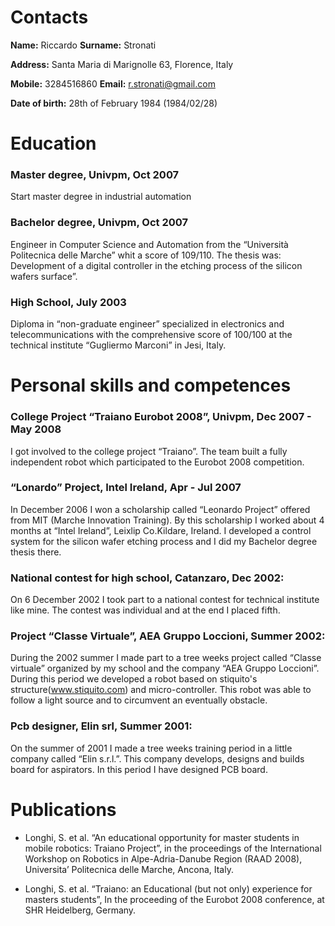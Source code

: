 # Contacts

**Name:** Riccardo **Surname:** Stronati

**Address:** Santa Maria di Marignolle 63, Florence, Italy

**Mobile:** 3284516860 **Email:** r.stronati@gmail.com

**Date of birth:** 28th of February 1984 (1984/02/28)

# Education

### Master degree, Univpm, Oct 2007
Start master degree in industrial automation 

### Bachelor degree, Univpm, Oct 2007
Engineer in Computer Science and Automation from the “Università Politecnica delle Marche” whit a score of 109/110.  The thesis was: Development of a digital controller in the etching process of the silicon wafers surface”.

### High School, July 2003
Diploma in “non-graduate engineer” specialized in electronics and telecommunications with the comprehensive score of 100/100 at the technical institute  “Gugliermo Marconi” in Jesi, Italy.


# Personal skills and competences

### College Project “Traiano Eurobot 2008”, Univpm, Dec 2007 - May 2008
I got involved to the college project “Traiano”. The team built a fully independent robot which participated to the Eurobot 2008 competition. 


### “Lonardo” Project, Intel Ireland, Apr - Jul 2007
In December 2006 I won a scholarship called “Leonardo Project” offered from MIT (Marche Innovation Training). 
By this scholarship I worked about 4 months at “Intel Ireland”, Leixlip Co.Kildare, Ireland. I developed a control system for the silicon wafer etching process and I did my Bachelor degree thesis there. 


### National contest for high school, Catanzaro, Dec 2002:
On 6 December 2002 I took part to a national contest for technical institute like mine.
The contest was individual and at the end I placed fifth.    


### Project “Classe Virtuale”, AEA Gruppo Loccioni, Summer 2002:
During the 2002 summer I made part to a tree weeks project called “Classe virtuale” organized by my school and the company “AEA Gruppo Loccioni”.
During this period we developed a robot based on stiquito's structure(www.stiquito.com) and micro-controller. This robot was able to follow a light source and to circumvent an eventually obstacle.

### Pcb designer, Elin srl, Summer 2001:
On the summer of 2001 I made a tree weeks training period in a little company called “Elin s.r.l.”. 
This company develops, designs and builds board for aspirators.
In this period I have designed PCB board.

# Publications
- Longhi, S. et al. “An educational opportunity for master students in mobile robotics: Traiano Project”, in the proceedings of the International Workshop on Robotics in Alpe-Adria-Danube Region (RAAD 2008), Universita’ Politecnica delle Marche, Ancona, Italy.

- Longhi, S. et al. “Traiano: an Educational (but not only) experience for masters students”, In the proceeding of the Eurobot 2008 conference, at SHR Heidelberg, Germany.



